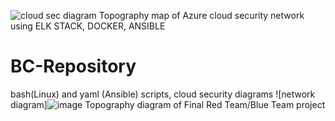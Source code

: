 ![cloud sec diagram](https://user-images.githubusercontent.com/85031330/142572505-e7c16b6e-71ed-4458-b0aa-bf67f5c25c39.jpg)
Topography map of Azure cloud security network using ELK STACK, DOCKER, ANSIBLE
# BC-Repository
bash(Linux) and yaml (Ansible) scripts, cloud security diagrams
![network diagram]![image](https://user-images.githubusercontent.com/85031330/144154143-8956b9ef-f791-4df1-ac0c-d16605b7329f.png)
Topography diagram of Final Red Team/Blue Team project
